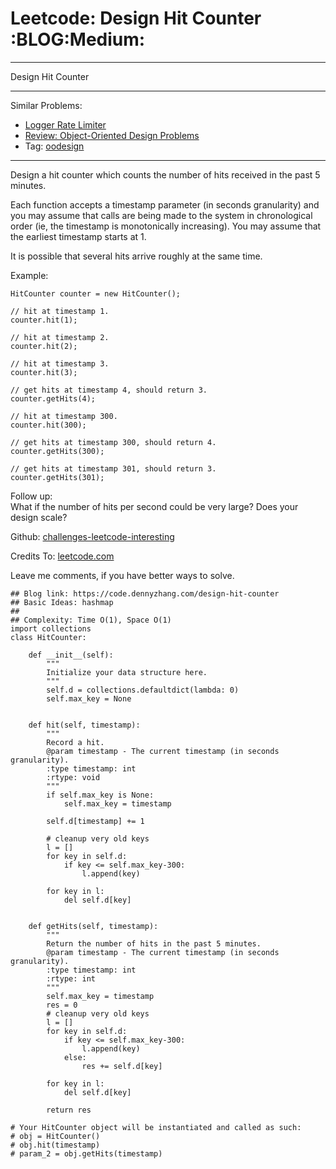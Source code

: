 # Leetcode: Design Hit Counter     :BLOG:Medium:


---

Design Hit Counter  

---

Similar Problems:  
-   [Logger Rate Limiter](https://code.dennyzhang.com/logger-rate-limiter)
-   [Review: Object-Oriented Design Problems](https://code.dennyzhang.com/review-oodesign)
-   Tag: [oodesign](https://code.dennyzhang.com/tag/oodesign)

---

Design a hit counter which counts the number of hits received in the past 5 minutes.  

Each function accepts a timestamp parameter (in seconds granularity) and you may assume that calls are being made to the system in chronological order (ie, the timestamp is monotonically increasing). You may assume that the earliest timestamp starts at 1.  

It is possible that several hits arrive roughly at the same time.  

Example:  

    HitCounter counter = new HitCounter();
    
    // hit at timestamp 1.
    counter.hit(1);
    
    // hit at timestamp 2.
    counter.hit(2);
    
    // hit at timestamp 3.
    counter.hit(3);
    
    // get hits at timestamp 4, should return 3.
    counter.getHits(4);
    
    // hit at timestamp 300.
    counter.hit(300);
    
    // get hits at timestamp 300, should return 4.
    counter.getHits(300);
    
    // get hits at timestamp 301, should return 3.
    counter.getHits(301);

Follow up:  
What if the number of hits per second could be very large? Does your design scale?  

Github: [challenges-leetcode-interesting](https://github.com/DennyZhang/challenges-leetcode-interesting/tree/master/design-hit-counter)  

Credits To: [leetcode.com](https://leetcode.com/problems/design-hit-counter/description/)  

Leave me comments, if you have better ways to solve.  

    ## Blog link: https://code.dennyzhang.com/design-hit-counter
    ## Basic Ideas: hashmap
    ##
    ## Complexity: Time O(1), Space O(1)
    import collections
    class HitCounter:
    
        def __init__(self):
            """
            Initialize your data structure here.
            """
            self.d = collections.defaultdict(lambda: 0)
            self.max_key = None
    
    
        def hit(self, timestamp):
            """
            Record a hit.
            @param timestamp - The current timestamp (in seconds granularity).
            :type timestamp: int
            :rtype: void
            """
            if self.max_key is None:
                self.max_key = timestamp
    
            self.d[timestamp] += 1
    
            # cleanup very old keys
            l = []
            for key in self.d:
                if key <= self.max_key-300:
                    l.append(key)
    
            for key in l:
                del self.d[key]
    
    
        def getHits(self, timestamp):
            """
            Return the number of hits in the past 5 minutes.
            @param timestamp - The current timestamp (in seconds granularity).
            :type timestamp: int
            :rtype: int
            """
            self.max_key = timestamp
            res = 0
            # cleanup very old keys
            l = []
            for key in self.d:
                if key <= self.max_key-300:
                    l.append(key)
                else:
                    res += self.d[key]
    
            for key in l:
                del self.d[key]
    
            return res
    
    # Your HitCounter object will be instantiated and called as such:
    # obj = HitCounter()
    # obj.hit(timestamp)
    # param_2 = obj.getHits(timestamp)